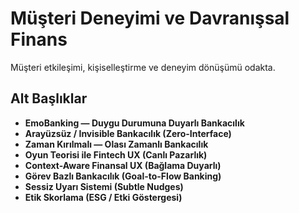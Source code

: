 # Müşteri Deneyimi ve Davranışsal Finans

Müşteri etkileşimi, kişiselleştirme ve deneyim dönüşümü odakta.

## Alt Başlıklar
- **EmoBanking — Duygu Durumuna Duyarlı Bankacılık**
- **Arayüzsüz / Invisible Bankacılık (Zero-Interface)**
- **Zaman Kırılmalı — Olası Zamanlı Bankacılık**
- **Oyun Teorisi ile Fintech UX (Canlı Pazarlık)**
- **Context-Aware Finansal UX (Bağlama Duyarlı)**
- **Görev Bazlı Bankacılık (Goal-to-Flow Banking)**
- **Sessiz Uyarı Sistemi (Subtle Nudges)**
- **Etik Skorlama (ESG / Etki Göstergesi)**
